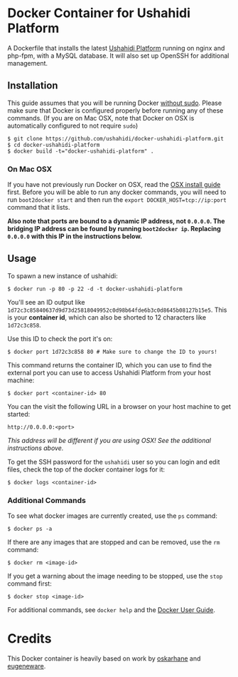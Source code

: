 # Docker Container for Ushahidi Platform

A Dockerfile that installs the latest [Ushahidi Platform](https://github.com/ushahidi/platform) running on nginx and php-fpm, with a MySQL database. It will also set up OpenSSH for additional management.

## Installation

This guide assumes that you will be running Docker [without sudo](https://docs.docker.com/installation/binaries/#giving-non-root-access). Please make sure that Docker is configured properly before running any of these commands. (If you are on Mac OSX, note that Docker on OSX is automatically configured to not require `sudo`)

    $ git clone https://github.com/ushahidi/docker-ushahidi-platform.git
    $ cd docker-ushahidi-platform
    $ docker build -t="docker-ushahidi-platform" .


### On Mac OSX
If you have not previously run Docker on OSX, read the [OSX install guide](https://docs.docker.com/installation/mac/) first. Before you will be able to run any docker commands, you will need to run `boot2docker start` and then run the `export DOCKER_HOST=tcp://ip:port` command that it lists.

**Also note that ports are bound to a dynamic IP address, not `0.0.0.0`. The bridging IP address can be found by running `boot2docker ip`. Replacing `0.0.0.0` with this IP in the instructions below.**

## Usage

To spawn a new instance of ushahidi:

    $ docker run -p 80 -p 22 -d -t docker-ushahidi-platform

You'll see an ID output like `1d72c3c85840637d9d73d25818049952c0d98b64fde6b3c0d8645b08127b15e5`. This is your **container id**, which can also be shorted to 12 characters like `1d72c3c858`.

Use this ID to check the port it's on:

    $ docker port 1d72c3c858 80 # Make sure to change the ID to yours!

This command returns the container ID, which you can use to find the external port you can use to access Ushahidi Platform from your host machine:

    $ docker port <container-id> 80

You can the visit the following URL in a browser on your host machine to get started:

    http://0.0.0.0:<port>

*This address will be different if you are using OSX! See the additional instructions above.*

To get the SSH password for the `ushahidi` user so you can login and edit files, check the top of the docker container logs for it:

    $ docker logs <container-id>

### Additional Commands

To see what docker images are currently created, use the `ps` command:

    $ docker ps -a

If there are any images that are stopped and can be removed, use the `rm` command:

    $ docker rm <image-id>

If you get a warning about the image needing to be stopped, use the `stop` command first:

    $ docker stop <image-id>

For additional commands, see `docker help` and the [Docker User Guide](https://docs.docker.com/userguide/).

# Credits

This Docker container is heavily based on work by [oskarhane](https://github.com/oskarhane/docker-wordpress-nginx-ssh) and [eugeneware](https://github.com/eugeneware/docker-wordpress-nginx).

